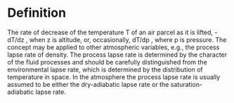 # Definition

The rate of decrease of the temperature T of an air parcel as it is
lifted, -dT/dz , when z is altitude, or, occasionally, dT/dp , where p
is pressure. The concept may be applied to other atmospheric variables,
e.g., the process lapse rate of density. The process lapse rate is
determined by the character of the fluid processes and should be
carefully distinguished from the environmental lapse rate, which is
determined by the distribution of temperature in space. In the
atmosphere the process lapse rate is usually assumed to be either the
dry-adiabatic lapse rate or the saturation-adiabatic lapse rate.
